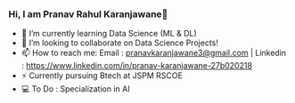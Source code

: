 ### Hi, I am Pranav Rahul Karanjawane👋

- 🌱 I’m currently learning Data Science (ML & DL)
- 👯 I’m looking to collaborate on Data Science Projects!
- 📫 How to reach me: Email : pranavkaranjawane3@gmail.com  | Linkedin : https://www.linkedin.com/in/pranav-karanjawane-27b020218
- ⚡ Currently pursuing Btech at JSPM RSCOE
- 💻 To Do : Specialization in AI
